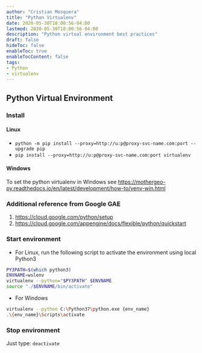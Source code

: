 ```yaml
---
author: "Cristian Mosquera"
title: "Python Virtualenv"
date: 2020-05-30T18:00:56-04:00
lastmod: 2020-05-30T18:00:56-04:00
description: "Python virtual environment best practices"
draft: false
hideToc: false
enableToc: true
enableTocContent: false
tags: 
- Python
- virtualenv
---
```


## Python Virtual Environment

### Install

#### Linux
* `python -m pip install --proxy=http://u:p@proxy-svc-name.com:port --upgrade pip`
* `pip install --proxy=http://u:p@proxy-svc-name.com:port virtualenv`

#### Windows
To set the python virtualenv in Windows see https://mothergeo-py.readthedocs.io/en/latest/development/how-to/venv-win.html

### Additional reference from Google GAE
1. https://cloud.google.com/python/setup
2. https://cloud.google.com/appengine/docs/flexible/python/quickstart


### Start environment
* For Linux, run the following script to activate the environment using local Python3
```bash
PY3PATH=$(which python3)
ENVNAME=wslenv
virtualenv --python="$PY3PATH" $ENVNAME
source "./$ENVNAME/bin/activate"
```

* For Windows
```bash
virtualenv --python C:\Python37\python.exe {env_name}
.\{env_name}\Scripts\activate
```

### Stop environment
Just type: `deactivate`









